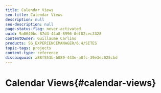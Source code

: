 ```yaml
---
title: Calendar Views
seo-title: Calendar Views
description: null
seo-description: null
page-status-flag: never-activated
uuid: 9a0640bc-87d4-44a8-8996-0ef82cec3328
contentOwner: Guillaume Carlino
products: SG_EXPERIENCEMANAGER/6.4/SITES
topic-tags: projects
content-type: reference
discoiquuid: a88f553b-b089-443e-a8fc-39e3ec025cbd
---
```


# Calendar Views{#calendar-views}

